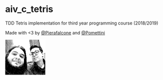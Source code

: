 # aiv_c_tetris
TDD Tetris implementation for third year programming course (2018/2019)

Made with <3 by [@Pierafalcone](https://github.com/Pierafalcone/) and [@Pomettini](https://github.com/Pomettini/)

![team](team.bmp)